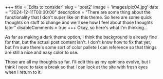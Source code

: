 +++
title = 'Edits to consider'
slug = 'post2'
image = 'images/pic04.jpg'
date = "2024-12-11T00:00:00"
description = "There are some thing about the functionality that I don't super like on this theme. So here are some quick thoughts on stuff to change and we'll see how I feel about those thoughts later"
disableComments = true
+++
Okay, so here's what I'm thinking...

As far as making a dark theme option, I think the background is already fine for that, but the actual post content isn't. I don't know how to fix that yet, but I'm sure there's some sort of color pallete I can reference so that things are still a nice and easy color to use.

Those are all my thoughts so far. I'll edit this as my opinions evolve, but I think I need to take a break so that I can look at the site with fresh eyes when I return to it.